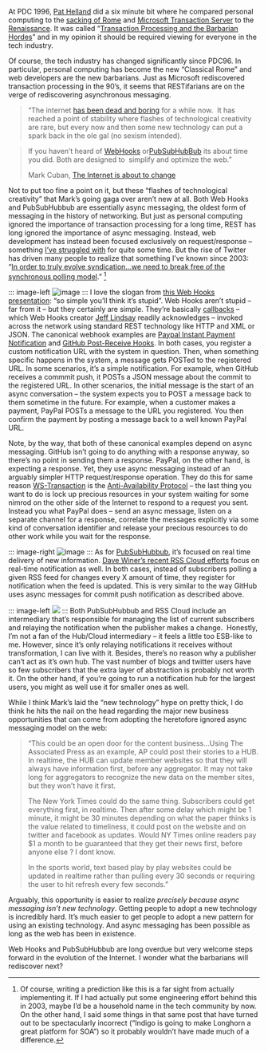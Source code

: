 At PDC 1996, [Pat Helland](http://blogs.msdn.com/pathelland/) did a six
minute bit where he compared personal computing to the [sacking of
Rome](http://en.wikipedia.org/wiki/Sack_of_Rome_(455)) and [Microsoft
Transaction
Server](http://en.wikipedia.org/wiki/Microsoft_Transaction_Server) to
the [Renaissance](http://en.wikipedia.org/wiki/Renissance). It was
called “[Transaction Processing and the Barbarian
Hordes](http://blogs.msdn.com/pathelland/archive/2009/01/19/transaction-processing-and-the-barbarian-hordes.aspx)”
and in my opinion it should be required viewing for everyone in the tech
industry.

Of course, the tech industry has changed significantly since PDC96. In
particular, personal computing has become the new “Classical Rome” and
web developers are the new barbarians. Just as Microsoft rediscovered
transaction processing in the 90’s, it seems that RESTifarians are on
the verge of rediscovering asynchronous messaging.

> “The internet [has been dead and
> boring](http://blogmaverick.com/2008/02/10/the-internet-is-officially-dead-and-boring-its-the-economy-stupi/)
> for a while now.  It has reached a point of stability where flashes of
> technological creativity are rare, but every now and then some new
> technology can put a spark back in the ole gal (no sexism intended).

> If you haven’t heard of
> [WebHooks](http://www.slideshare.net/progrium/using-web-hooks?src=embed)
> or[PubSubHubBub](http://code.google.com/p/pubsubhubbub/) its about
> time you did. Both are designed to  simplify and optimize the web.”
>
> Mark Cuban, [The Internet is about to
> change](http://blogmaverick.com/2009/08/25/the-internet-is-about-to-change/)

Not to put too fine a point on it, but these “flashes of technological
creativity” that Mark’s going gaga over aren’t new at all. Both Web
Hooks and PubSubHubbub are essentially async messaging, the oldest form
of messaging in the history of networking. But just as personal
computing ignored the importance of transaction processing for a long
time, REST has long ignored the importance of async messaging. Instead,
web development has instead been focused exclusively on request/response
– something [I’ve struggled
with](http://devhawk.net/2007/12/05/durable-and-restful/) for quite
some time. But the rise of Twitter has driven many people to realize
that something I’ve known since 2003: “[In order to truly evolve
syndication…we need to break free of the synchronous polling
model](http://devhawk.net/2003/12/16/reliable-syndication/).” [^1]

::: image-left
![image](http://hawkblogstorage.blob.core.windows.net/blog-content/20090826-1133-async-messaging-and-the-barbarian-hordes/webhooks.png "webhooks") 
:::
I love the slogan from [this Web Hooks
presentation](http://blog.webhooks.org/2009/04/23/slides-from-pivotal-labs-talk/):
“so simple you’ll think it’s stupid”. Web Hooks aren’t stupid – far from
it – but they certainly are simple. They’re basically
[callbacks](http://en.wikipedia.org/wiki/Callback_(computer_science)) –
which Web Hooks creator [Jeff Lindsay](http://blogrium.com) readily
acknowledges – invoked across the network using standard REST technology
like HTTP and XML or JSON. The canonical webhook examples are [Paypal
Instant Payment Notification](https://www.paypal.com/ipn) and [GitHub
Post-Receive Hooks](http://github.com/guides/post-receive-hooks). In
both cases, you register a custom notification URL with the system in
question. Then, when something specific happens in the system, a message
gets POSTed to the registered URL. In some scenarios, it’s a simple
notification. For example, when GitHub receives a commmit push, it POSTs
a JSON message about the commit to the registered URL. In other
scenarios, the initial message is the start of an async conversation –
the system expects you to POST a message back to them sometime in the
future. For example, when a customer makes a payment, PayPal POSTs a
message to the URL you registered. You then confirm the payment by
posting a message back to a well known PayPal URL.

Note, by the way, that both of these canonical examples depend on async
messaging. GitHub isn’t going to do anything with a response anyway, so
there’s no point in sending them a response. PayPal, on the other hand,
is expecting a response. Yet, they use async messaging instead of an
arguably simpler HTTP request/response operation. They do this for same
reason
[WS-Transaction](https://www.ibm.com/developerworks/webservices/library/ws-transjta/)
is the [Anti-Availability
Protocol](http://blogs.msdn.com/pathelland/archive/2007/05/20/soa-and-newton-s-universe.aspx)
– the last thing you want to do is lock up precious resources in your
system waiting for some nimrod on the other side of the Internet to
respond to a request you sent. Instead you what PayPal does – send an
async message, listen on a separate channel for a response, correlate
the messages explicitly via some kind of conversation identifier and
release your precious resources to do other work while you wait for the
response.

::: image-right
![image](http://hawkblogstorage.blob.core.windows.net/blog-content/20090826-1133-async-messaging-and-the-barbarian-hordes/pubsubhubbub.png "PubSubHubBub")
:::
As for [PubSubHubbub](http://code.google.com/p/pubsubhubbub/), it’s
focused on real time delivery of new information. [Dave Winer’s recent
RSS Cloud efforts](http://rsscloud.org) focus on real-time notification
as well. In both cases, instead of subscribers polling a given RSS feed
for changes every X amount of time, they register for notification when
the feed is updated. This is very similar to the way GitHub uses async
messages for commit push notification as described above.

::: image-left
[![](http://hawkblogstorage.blob.core.windows.net/blog-content/20090826-1133-async-messaging-and-the-barbarian-hordes/pshb_diagram_thumb.png)](http://hawkblogstorage.blob.core.windows.net/blog-content/20090826-1133-async-messaging-and-the-barbarian-hordes/pshb_diagram.png) 
:::
Both PubSubHubbub and RSS Cloud include an intermediary that’s responsible
for managing the list of current subscribers and relaying the
notification when the publisher makes a change.  Honestly, I’m not a fan
of the Hub/Cloud intermediary – it feels a little too ESB-like to me.
However, since it’s only relaying notifications it receives without
transformation, I can live with it. Besides, there’s no reason why a
publisher can’t act as it’s own hub. The vast number of blogs and
twitter users have so few subscribers that the extra layer of
abstraction is probably not worth it. On the other hand, if you’re going
to run a notification hub for the largest users, you might as well use
it for smaller ones as well.

While I think Mark’s laid the “new technology” hype on pretty thick, I
do think he hits the nail on the head regarding the major new business
opportunities that can come from adopting the heretofore ignored async
messaging model on the web:

> “This could be an open door for the content business…Using The
> Associated Press as an example, AP could post their stories to a HUB.
> In realtime, the HUB can update member websites so that they will
> always have information first, before any aggregator. It may not take
> long for aggregators to recognize the new data on the member sites,
> but they won’t have it first.
>
> The New York Times could do the same thing. Subscribers could get
> everything first, in realtime. Then after some delay which might be 1
> minute, it might be 30 minutes depending on what the paper thinks is
> the value related to timeliness, it could post on the website and on
> twitter and facebook as updates. Would NY Times online readers pay \$1
> a month to be guaranteed that they get their news first, before anyone
> else ? I dont know.
>
> In the sports world, text based play by play websites could be updated
> in realtime rather than pulling every 30 seconds or requiring the user
> to hit refresh every few seconds.”

Arguably, this opportunity is easier to realize *precisely because async
messaging isn’t new technology*. Getting people to adopt a new
technology is incredibly hard. It’s much easier to get people to adopt a
new pattern for using an existing technology. And async messaging has
been possible as long as the web has been in existence.

Web Hooks and PubSubHubbub are long overdue but very welcome steps
forward in the evolution of the Internet. I wonder what the barbarians
will rediscover next?

[^1]: Of course, writing a prediction like this is a far sight from
actually implementing it. If I had actually put some engineering effort
behind this in 2003, maybe I’d be a household name in the tech community
by now. On the other hand, I said some things in that same post that
have turned out to be spectacularly incorrect (“Indigo is going to make
Longhorn a great platform for SOA”) so it probably wouldn’t have made
much of a difference.
